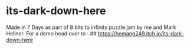 # its-dark-down-here
Made in 7 Days as part of 8 bits to infinity puzzle jam by me and Mark Hellner.
For a demo head over to : ## https://hemang249.itch.io/its-dark-down-here
